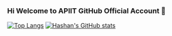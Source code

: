 ### Hi Welcome to APIIT GitHub Official Account 👋

<!--
**STEPHEN-INNOVATIONS/STEPHEN-INNOVATIONS** is a ✨ _special_ ✨ repository because its `README.md` (this file) appears on your GitHub profile.

Here are some ideas to get you started:

- 🔭 I’m currently working on ...
- 🌱 I’m currently learning ...
- 👯 I’m looking to collaborate on ...
- 🤔 I’m looking for help with ...
- 💬 Ask me about ...
- 📫 How to reach me: ...
- 😄 Pronouns: ...
- ⚡ Fun fact: ...
-->


[![Top Langs](https://github-readme-stats.vercel.app/api/top-langs/?username=apiitgithubS&hide=css,php,html&layout=compact&theme=tokyonight)](https://github.com/anuraghazra/github-readme-stats)
[![Hashan's GitHub stats](https://github-readme-stats.vercel.app/api?username=apiitgithub&count_private=true&show_icons=true&theme=radical)](https://github.com/anuraghazra/github-readme-stats)
